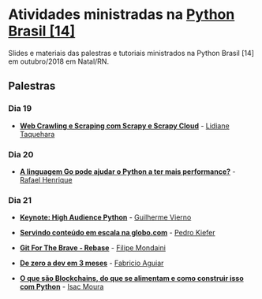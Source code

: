 # Atividades ministradas na [Python Brasil [14]](http://2018.pythonbrasil.org.br)

Slides e materiais das palestras e tutoriais ministrados na Python Brasil \[14\] em
outubro/2018 em Natal/RN.

## Palestras

### Dia 19
- [**Web Crawling e Scraping com Scrapy e Scrapy Cloud**](web_crawling_e_scraping_com_scrapy_e_scrapy_cloud) - [Lidiane Taquehara](https://github.com/lidimayra)

### Dia 20
- [**A linguagem Go pode ajudar o Python a ter mais performance?**](performance_python_com_golang) - [Rafael Henrique](https://github.com/rafaelhenrique/)

### Dia 21
- [**Keynote: High Audience Python**](high_audience_python) - [Guilherme Vierno](https://github.com/vierno)
- [**Servindo conteúdo em escala na globo.com**](servindo_conteudo_em_escala_na_globocom) - [Pedro Kiefer](https://github.com/pedrokiefer)
- [**Git For The Brave - Rebase**](git_for_the_brave_rebase) - [Filipe Mondaini](https://github.com/mondaini)
- [**De zero a dev em 3 meses**](zero_a_dev_em_3_meses) - [Fabricio Aguiar](https://github.com/fabricio-aguiar)

- [**O que são Blockchains, do que se alimentam e como construir isso com Python**](o_que_sao_blockchains) - [Isac Moura](https://github.com/isacmoura)
